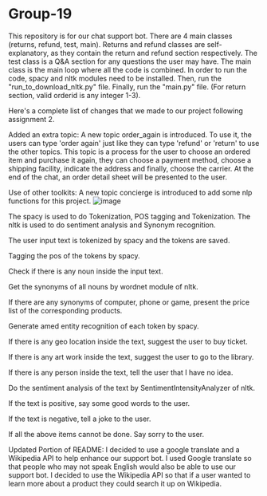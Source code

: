 # Group-19

This repository is for our chat support bot. There are 4 main classes (returns, refund, test, main). Returns and refund classes are self-explanatory, as they contain the return and refund section respectively. The test class is a Q&A section for any questions the user may have. The main class is the main loop where all the code is combined. In order to run the code, spacy and nltk modules need to be installed. Then, run the "run_to_download_nltk.py" file. Finally, run the "main.py" file. (For return section, valid orderid is any integer 1-3).

Here's a complete list of changes that we made to our project following assignment 2.

Added an extra topic:
A new topic order_again is introduced. To use it, the users can type 'order again' just like they can type 'refund' or 'return' to use the other topics.
This topic is a process for the user to choose an ordered item and purchase it again, they can choose a payment method, choose a shipping facility, 
indicate the address and finally, choose the carrier. At the end of the chat, an order detail sheet will be presented to the user.

Use of other toolkits:
A new topic concierge is introduced to add some nlp functions for this project.
![image](https://user-images.githubusercontent.com/73769345/159101846-308d9392-741d-47ae-8a0d-44768d218370.png)

The spacy is used to do Tokenization, POS tagging and Tokenization.
The nltk is used to do sentiment analysis and Synonym recognition.

The user input text is tokenized by spacy and the tokens are saved. 

Tagging the pos of the tokens by spacy. 

Check if there is any noun inside the input text. 

Get the synonyms of all nouns by wordnet module of nltk.

If there are any synonyms of computer, phone or game, present the price list of the corresponding products.

Generate amed entity recognition of each token by spacy.

If there is any geo location inside the text, suggest the user to buy ticket.

If there is any art work inside the text, suggest the user to go to the library.

If there is any person inside the text, tell the user that I have no idea.

Do the sentiment analysis of the text by SentimentIntensityAnalyzer of nltk.

If the text is positive, say some good words to the user.

If the text is negative, tell a joke to the user.

If all the above items cannot be done. Say sorry to the user.

Updated Portion of README:
I decided to use a google translate and a Wikipedia API to help enhance our support bot. I used Google translate so that people who may not speak English would also be able to use our support bot. I decided to use the Wikipedia API so that if a user wanted to learn more about a product they could search it up on Wikipedia.


